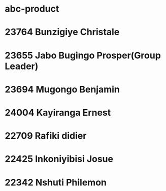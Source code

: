 # abc-product
# 23764 Bunzigiye Christale
# 23655 Jabo Bugingo Prosper(Group Leader)
# 23694  Mugongo Benjamin
# 24004 Kayiranga Ernest
# 22709  Rafiki didier
# 22425  Inkoniyibisi Josue
# 22342  Nshuti Philemon





